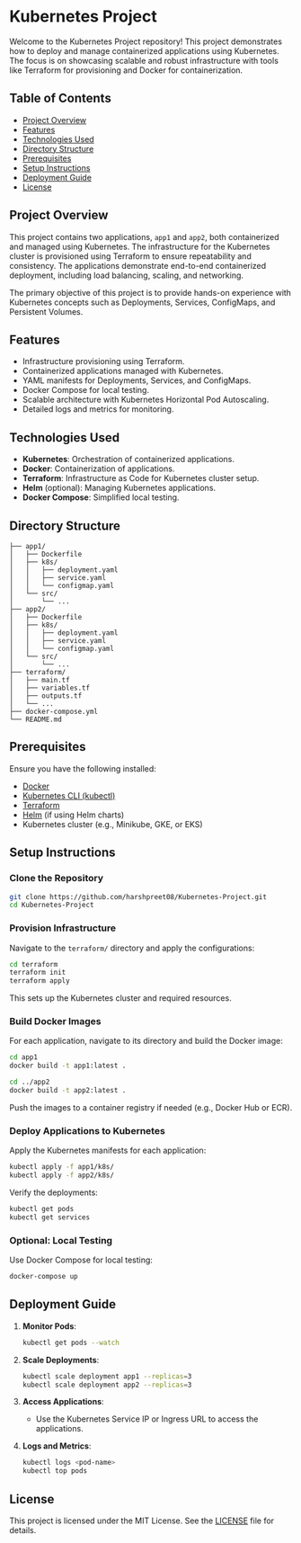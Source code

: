 # Kubernetes Project

Welcome to the Kubernetes Project repository! This project demonstrates how to deploy and manage containerized applications using Kubernetes. The focus is on showcasing scalable and robust infrastructure with tools like Terraform for provisioning and Docker for containerization.

## Table of Contents

- [Project Overview](#project-overview)
- [Features](#features)
- [Technologies Used](#technologies-used)
- [Directory Structure](#directory-structure)
- [Prerequisites](#prerequisites)
- [Setup Instructions](#setup-instructions)
- [Deployment Guide](#deployment-guide)
- [License](#license)

## Project Overview

This project contains two applications, `app1` and `app2`, both containerized and managed using Kubernetes. The infrastructure for the Kubernetes cluster is provisioned using Terraform to ensure repeatability and consistency. The applications demonstrate end-to-end containerized deployment, including load balancing, scaling, and networking.

The primary objective of this project is to provide hands-on experience with Kubernetes concepts such as Deployments, Services, ConfigMaps, and Persistent Volumes.

## Features

- Infrastructure provisioning using Terraform.
- Containerized applications managed with Kubernetes.
- YAML manifests for Deployments, Services, and ConfigMaps.
- Docker Compose for local testing.
- Scalable architecture with Kubernetes Horizontal Pod Autoscaling.
- Detailed logs and metrics for monitoring.

## Technologies Used

- **Kubernetes**: Orchestration of containerized applications.
- **Docker**: Containerization of applications.
- **Terraform**: Infrastructure as Code for Kubernetes cluster setup.
- **Helm** (optional): Managing Kubernetes applications.
- **Docker Compose**: Simplified local testing.

## Directory Structure

```
├── app1/
│   ├── Dockerfile
│   ├── k8s/
│   │   ├── deployment.yaml
│   │   ├── service.yaml
│   │   └── configmap.yaml
│   └── src/
│       └── ...
├── app2/
│   ├── Dockerfile
│   ├── k8s/
│   │   ├── deployment.yaml
│   │   ├── service.yaml
│   │   └── configmap.yaml
│   └── src/
│       └── ...
├── terraform/
│   ├── main.tf
│   ├── variables.tf
│   ├── outputs.tf
│   └── ...
├── docker-compose.yml
└── README.md
```

## Prerequisites

Ensure you have the following installed:

- [Docker](https://docs.docker.com/get-docker/)
- [Kubernetes CLI (kubectl)](https://kubernetes.io/docs/tasks/tools/)
- [Terraform](https://www.terraform.io/downloads.html)
- [Helm](https://helm.sh/docs/intro/install/) (if using Helm charts)
- Kubernetes cluster (e.g., Minikube, GKE, or EKS)

## Setup Instructions

### Clone the Repository

```bash
git clone https://github.com/harshpreet08/Kubernetes-Project.git
cd Kubernetes-Project
```

### Provision Infrastructure

Navigate to the `terraform/` directory and apply the configurations:

```bash
cd terraform
terraform init
terraform apply
```

This sets up the Kubernetes cluster and required resources.

### Build Docker Images

For each application, navigate to its directory and build the Docker image:

```bash
cd app1
docker build -t app1:latest .

cd ../app2
docker build -t app2:latest .
```

Push the images to a container registry if needed (e.g., Docker Hub or ECR).

### Deploy Applications to Kubernetes

Apply the Kubernetes manifests for each application:

```bash
kubectl apply -f app1/k8s/
kubectl apply -f app2/k8s/
```

Verify the deployments:

```bash
kubectl get pods
kubectl get services
```

### Optional: Local Testing

Use Docker Compose for local testing:

```bash
docker-compose up
```

## Deployment Guide

1. **Monitor Pods**:

   ```bash
   kubectl get pods --watch
   ```

2. **Scale Deployments**:

   ```bash
   kubectl scale deployment app1 --replicas=3
   kubectl scale deployment app2 --replicas=3
   ```

3. **Access Applications**:

   - Use the Kubernetes Service IP or Ingress URL to access the applications.

4. **Logs and Metrics**:
   ```bash
   kubectl logs <pod-name>
   kubectl top pods
   ```

## License

This project is licensed under the MIT License. See the [LICENSE](LICENSE) file for details.
